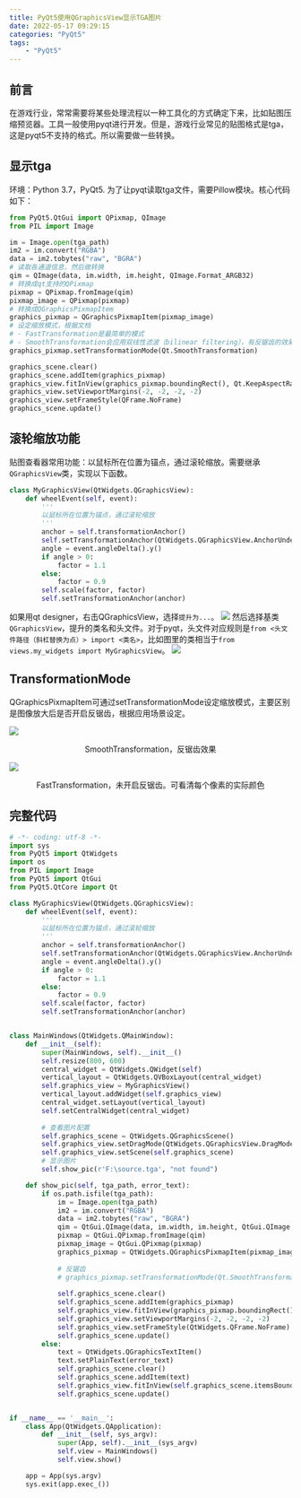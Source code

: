 ```yaml
---
title: PyQt5使用QGraphicsView显示TGA图片
date: 2022-05-17 09:29:15
categories: "PyQt5"
tags: 
    - "PyQt5"
---
```



## 前言
在游戏行业，常常需要将某些处理流程以一种工具化的方式确定下来，比如贴图压缩预览器。工具一般使用pyqt进行开发。但是，游戏行业常见的贴图格式是tga，这是pyqt5不支持的格式。所以需要做一些转换。

## 显示tga
环境：Python 3.7，PyQt5.
为了让pyqt读取tga文件，需要Pillow模块。核心代码如下：
```python
from PyQt5.QtGui import QPixmap, QImage
from PIL import Image

im = Image.open(tga_path)
im2 = im.convert("RGBA")
data = im2.tobytes("raw", "BGRA")
# 读取各通道信息，然后做转换
qim = QImage(data, im.width, im.height, QImage.Format_ARGB32)
# 转换成qt支持的QPixmap
pixmap = QPixmap.fromImage(qim)
pixmap_image = QPixmap(pixmap)
# 转换成QGraphicsPixmapItem
graphics_pixmap = QGraphicsPixmapItem(pixmap_image)
# 设定缩放模式，根据文档
# - FastTransformation是最简单的模式
# - SmoothTransformation会应用双线性滤波（bilinear filtering），有反锯齿的效果
graphics_pixmap.setTransformationMode(Qt.SmoothTransformation)

graphics_scene.clear()
graphics_scene.addItem(graphics_pixmap)
graphics_view.fitInView(graphics_pixmap.boundingRect(), Qt.KeepAspectRatio)
graphics_view.setViewportMargins(-2, -2, -2, -2)
graphics_view.setFrameStyle(QFrame.NoFrame)
graphics_scene.update()
```

## 滚轮缩放功能
贴图查看器常用功能：以鼠标所在位置为锚点，通过滚轮缩放。需要继承`QGraphicsView`类，实现以下函数。
```python
class MyGraphicsView(QtWidgets.QGraphicsView):
    def wheelEvent(self, event):
        '''
        以鼠标所在位置为锚点，通过滚轮缩放
        '''
        anchor = self.transformationAnchor()
        self.setTransformationAnchor(QtWidgets.QGraphicsView.AnchorUnderMouse)
        angle = event.angleDelta().y()
        if angle > 0:
            factor = 1.1
        else:
            factor = 0.9
        self.scale(factor, factor)
        self.setTransformationAnchor(anchor)
```

如果用qt designer，右击QGraphicsView，选择`提升为...`。
![](promoted.png)
然后选择基类`QGraphicsView`，提升的类名和头文件。对于pyqt，头文件对应规则是`from <头文件路径（斜杠替换为点）> import <类名>`，比如图里的类相当于`from views.my_widgets import MyGraphicsView`。
![](promoted_class.png)

## TransformationMode
QGraphicsPixmapItem可通过setTransformationMode设定缩放模式，主要区别是图像放大后是否开启反锯齿，根据应用场景设定。

![](anti-aliasing.png)
<center>SmoothTransformation，反锯齿效果</center>

![](no-anti-aliasing.png)
<center>FastTransformation，未开启反锯齿。可看清每个像素的实际颜色</center>


## 完整代码
```python
# -*- coding: utf-8 -*-
import sys
from PyQt5 import QtWidgets
import os
from PIL import Image
from PyQt5 import QtGui
from PyQt5.QtCore import Qt

class MyGraphicsView(QtWidgets.QGraphicsView):
    def wheelEvent(self, event):
        '''
        以鼠标所在位置为锚点，通过滚轮缩放
        '''
        anchor = self.transformationAnchor()
        self.setTransformationAnchor(QtWidgets.QGraphicsView.AnchorUnderMouse)
        angle = event.angleDelta().y()
        if angle > 0:
            factor = 1.1
        else:
            factor = 0.9
        self.scale(factor, factor)
        self.setTransformationAnchor(anchor)


class MainWindows(QtWidgets.QMainWindow):
    def __init__(self):
        super(MainWindows, self).__init__()
        self.resize(800, 600)
        central_widget = QtWidgets.QWidget(self)
        vertical_layout = QtWidgets.QVBoxLayout(central_widget)
        self.graphics_view = MyGraphicsView()
        vertical_layout.addWidget(self.graphics_view)
        central_widget.setLayout(vertical_layout)
        self.setCentralWidget(central_widget)
        
        # 查看图片配置
        self.graphics_scene = QtWidgets.QGraphicsScene()
        self.graphics_view.setDragMode(QtWidgets.QGraphicsView.DragMode.ScrollHandDrag)
        self.graphics_view.setScene(self.graphics_scene)
        # 显示图片
        self.show_pic(r'F:\source.tga', "not found")

    def show_pic(self, tga_path, error_text):
        if os.path.isfile(tga_path):
            im = Image.open(tga_path)
            im2 = im.convert("RGBA")
            data = im2.tobytes("raw", "BGRA")
            qim = QtGui.QImage(data, im.width, im.height, QtGui.QImage.Format_ARGB32)
            pixmap = QtGui.QPixmap.fromImage(qim)
            pixmap_image = QtGui.QPixmap(pixmap)
            graphics_pixmap = QtWidgets.QGraphicsPixmapItem(pixmap_image)
            
            # 反锯齿
            # graphics_pixmap.setTransformationMode(Qt.SmoothTransformation)
            
            self.graphics_scene.clear()
            self.graphics_scene.addItem(graphics_pixmap)
            self.graphics_view.fitInView(graphics_pixmap.boundingRect(), Qt.KeepAspectRatio)
            self.graphics_view.setViewportMargins(-2, -2, -2, -2)
            self.graphics_view.setFrameStyle(QtWidgets.QFrame.NoFrame)
            self.graphics_scene.update()
        else:
            text = QtWidgets.QGraphicsTextItem()
            text.setPlainText(error_text)
            self.graphics_scene.clear()
            self.graphics_scene.addItem(text)
            self.graphics_view.fitInView(self.graphics_scene.itemsBoundingRect(), Qt.KeepAspectRatio)
            self.graphics_scene.update()


if __name__ == '__main__':
    class App(QtWidgets.QApplication):
        def __init__(self, sys_argv):
            super(App, self).__init__(sys_argv)
            self.view = MainWindows()
            self.view.show()

    app = App(sys.argv)
    sys.exit(app.exec_())
```